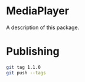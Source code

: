 # MediaPlayer

A description of this package.

# Publishing

```bash
git tag 1.1.0
git push --tags
```
